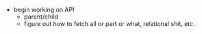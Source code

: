 - begin working on API
  - parent/child
  - figure out how to fetch all or part or what, relational shit, etc.
